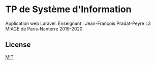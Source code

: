 # TP de Système d'Information
Application web Laravel.
Enseignant : Jean-François Pradat-Peyre
L3 MIAGE de Paris-Nanterre 2019-2020
## License
[MIT](https://choosealicense.com/licenses/mit/)
